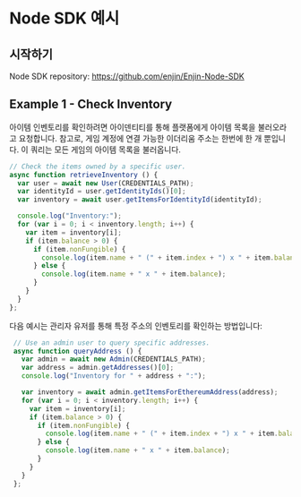 # Node SDK 예시

## 시작하기

Node SDK repository: https://github.com/enjin/Enjin-Node-SDK

## Example 1 - Check Inventory

아이템 인벤토리를 확인하려면 아이덴티티를 통해 플랫폼에게 아이템 목록을 불러오라고 요청합니다. 참고로, 게임 계정에 연결 가능한 이더리움 주소는 한번에 한 개 뿐입니다. 이 쿼리는 모든 게임의 아이템 목록을 불러옵니다.


```javascript
// Check the items owned by a specific user.
async function retrieveInventory () {
  var user = await new User(CREDENTIALS_PATH);
  var identityId = user.getIdentityIds()[0];
  var inventory = await user.getItemsForIdentityId(identityId);

  console.log("Inventory:");
  for (var i = 0; i < inventory.length; i++) {
    var item = inventory[i];
    if (item.balance > 0) {
      if (item.nonFungible) {
        console.log(item.name + " (" + item.index + ") x " + item.balance);
      } else {
        console.log(item.name + " x " + item.balance);
      }
    }
  }
};
```

다음 예시는 관리자 유저를 통해 특정 주소의 인벤토리를 확인하는 방법입니다: 

```javascript
 // Use an admin user to query specific addresses.
 async function queryAddress () {
   var admin = await new Admin(CREDENTIALS_PATH);
   var address = admin.getAddresses()[0];
   console.log("Inventory for " + address + ":");

   var inventory = await admin.getItemsForEthereumAddress(address);
   for (var i = 0; i < inventory.length; i++) {
     var item = inventory[i];
     if (item.balance > 0) {
       if (item.nonFungible) {
         console.log(item.name + " (" + item.index + ") x " + item.balance);
       } else {
         console.log(item.name + " x " + item.balance);
       }
     }
   }
 };
 ```
